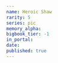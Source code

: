 ```yaml
---
name: Heroic Shaw
rarity: 5
series: pic
memory_alpha:
bigbook_tier: -1
in_portal:
date:
published: true
---
```



